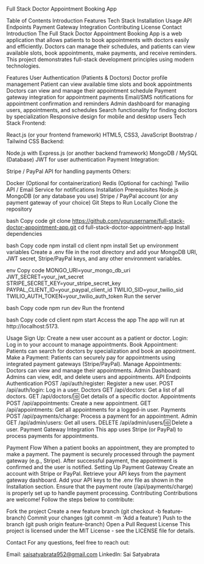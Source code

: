 Full Stack Doctor Appointment Booking App

Table of Contents
Introduction
Features
Tech Stack
Installation
Usage
API Endpoints
Payment Gateway Integration
Contributing
License
Contact
Introduction
The Full Stack Doctor Appointment Booking App is a web application that allows patients to book appointments with doctors easily and efficiently. Doctors can manage their schedules, and patients can view available slots, book appointments, make payments, and receive reminders. This project demonstrates full-stack development principles using modern technologies.

Features
User Authentication (Patients & Doctors)
Doctor profile management
Patient can view available time slots and book appointments
Doctors can view and manage their appointment schedule
Payment gateway integration for appointment payments
Email/SMS notifications for appointment confirmation and reminders
Admin dashboard for managing users, appointments, and schedules
Search functionality for finding doctors by specialization
Responsive design for mobile and desktop users
Tech Stack
Frontend:

React.js (or your frontend framework)
HTML5, CSS3, JavaScript
Bootstrap / Tailwind CSS
Backend:

Node.js with Express.js (or another backend framework)
MongoDB / MySQL (Database)
JWT for user authentication
Payment Integration:

Stripe / PayPal API for handling payments
Others:

Docker (Optional for containerization)
Redis (Optional for caching)
Twilio API / Email Service for notifications
Installation
Prerequisites
Node.js
MongoDB (or any database you use)
Stripe / PayPal account (or any payment gateway of your choice)
Git
Steps to Run Locally
Clone the repository

bash
Copy code
git clone https://github.com/yourusername/full-stack-doctor-appointment-app.git
cd full-stack-doctor-appointment-app
Install dependencies

bash
Copy code
npm install
cd client
npm install
Set up environment variables Create a .env file in the root directory and add your MongoDB URI, JWT secret, Stripe/PayPal keys, and any other environment variables.

env
Copy code
MONGO_URI=your_mongo_db_uri
JWT_SECRET=your_jwt_secret
STRIPE_SECRET_KEY=your_stripe_secret_key
PAYPAL_CLIENT_ID=your_paypal_client_id
TWILIO_SID=your_twilio_sid
TWILIO_AUTH_TOKEN=your_twilio_auth_token
Run the server

bash
Copy code
npm run dev
Run the frontend

bash
Copy code
cd client
npm start
Access the app The app will run at http://localhost:5173.

Usage
Sign Up: Create a new user account as a patient or doctor.
Login: Log in to your account to manage appointments.
Book Appointment: Patients can search for doctors by specialization and book an appointment.
Make a Payment: Patients can securely pay for appointments using integrated payment gateways (Stripe/PayPal).
Manage Appointments: Doctors can view and manage their appointments.
Admin Dashboard: Admins can view, edit, and delete users and appointments.
API Endpoints
Authentication
POST /api/auth/register: Register a new user.
POST /api/auth/login: Log in a user.
Doctors
GET /api/doctors: Get a list of all doctors.
GET /api/doctors/:id: Get details of a specific doctor.
Appointments
POST /api/appointments: Create a new appointment.
GET /api/appointments: Get all appointments for a logged-in user.
Payments
POST /api/payments/charge: Process a payment for an appointment.
Admin
GET /api/admin/users: Get all users.
DELETE /api/admin/users/:id: Delete a user.
Payment Gateway Integration
This app uses Stripe (or PayPal) to process payments for appointments.

Payment Flow
When a patient books an appointment, they are prompted to make a payment.
The payment is securely processed through the payment gateway (e.g., Stripe).
After successful payment, the appointment is confirmed and the user is notified.
Setting Up Payment Gateway
Create an account with Stripe or PayPal.
Retrieve your API keys from the payment gateway dashboard.
Add your API keys to the .env file as shown in the Installation section.
Ensure that the payment route (/api/payments/charge) is properly set up to handle payment processing.
Contributing
Contributions are welcome! Follow the steps below to contribute:

Fork the project
Create a new feature branch (git checkout -b feature-branch)
Commit your changes (git commit -m 'Add a feature')
Push to the branch (git push origin feature-branch)
Open a Pull Request
License
This project is licensed under the MIT License - see the LICENSE file for details.

Contact
For any questions, feel free to reach out:

Email: saisatyabrata952@gmail.com
LinkedIn: Sai Satyabrata
